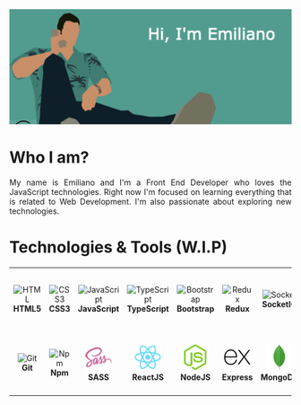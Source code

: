 <img src="./banner.jpg" />

# Who I am?

<div align="justify">
    My name is Emiliano and I'm a Front End Developer who
    loves the JavaScript technologies. Right now I'm focused on learning
    everything that is related to Web Development. I'm also passionate about exploring new technologies.
</div>

# Technologies & Tools (W.I.P)

<table>
  <tr>
    <td align="center" height="108" width="108">
      <img
        src="https://cdn.jsdelivr.net/gh/devicons/devicon/icons/html5/html5-plain.svg"
        width="48"
        height="48"
        alt="HTML"
      />
      <br /><strong>HTML5</strong>
    </td>
    <td align="center" height="108" width="108">
      <img
        src="https://cdn.jsdelivr.net/gh/devicons/devicon/icons/css3/css3-plain.svg"
        width="48"
        height="48"
        alt="CSS3"
      />
      <br /><strong>CSS3</strong>
    </td>
    <td align="center" height="108" width="108">
      <img
        src="https://cdn.jsdelivr.net/gh/devicons/devicon/icons/javascript/javascript-plain.svg"
        width="48"
        height="48"
        alt="JavaScript"
      />
      <br /><strong>JavaScript</strong>
     </td>
     <td align="center" height="108" width="108">
      <img
        src="https://cdn.jsdelivr.net/gh/devicons/devicon/icons/typescript/typescript-plain.svg"
        width="48"
        height="48"
        alt="TypeScript"
      />
      <br /><strong>TypeScript</strong>
    </td>
    <td align="center" height="108" width="108">
      <img
        src="https://cdn.jsdelivr.net/gh/devicons/devicon/icons/bootstrap/bootstrap-plain.svg"
        width="48"
        height="48"
        alt="Bootstrap"
      />
      <br /><strong>Bootstrap</strong>
    </td>
        <td align="center" height="108" width="108">
      <img
        src="https://cdn.jsdelivr.net/gh/devicons/devicon/icons/redux/redux-original.svg"
        width="48"
        height="48"
        alt="Redux"
      />
      <br /><strong>Redux</strong>
    </td>
        </td>
        <td align="center" height="108" width="108">
      <img
        src="https://cdn.jsdelivr.net/gh/devicons/devicon/icons/socketio/socketio-original.svg"
        width="48"
        height="48"
        alt="Socket"
      />
      <br /><strong>SocketIO</strong>
    </td>
        </td>
        </td>
        <td align="center" height="108" width="108">
      <img
        src="https://cdn.jsdelivr.net/gh/devicons/devicon/icons/firebase/firebase-plain.svg"
        width="48"
        height="48"
        alt="Firebase"
      />
      <br /><strong>Firebase</strong>
    </td>
  </tr>
  <tr>
    <td align="center" height="108" width="108">
      <img
        src="https://cdn.jsdelivr.net/gh/devicons/devicon/icons/git/git-original.svg"
        width="48"
        height="48"
        alt="Git"
      />
      <br /><strong>Git</strong>
    </td>
    <td align="center" height="108" width="108">
      <img
        src="https://cdn.jsdelivr.net/gh/devicons/devicon/icons/npm/npm-original-wordmark.svg"
        width="48"
        height="48"
        alt="Npm"
      />
      <br /><strong>Npm</strong>
    </td>
    <td align="center" height="108" width="108">
      <img
        src="https://github.com/devicons/devicon/blob/v2.14.0/icons/sass/sass-original.svg"
        width="48"
        height="48"
        alt="SASS"
      />
      <br /><strong>SASS</strong>
    </td>
     <td align="center" height="108" width="108">
      <img
        src="https://github.com/devicons/devicon/blob/v2.14.0/icons/react/react-original.svg"
        width="48"
        height="48"
        alt="REACT"
      />
      <br /><strong>ReactJS</strong>
    </td>
         <td align="center" height="108" width="108">
      <img
        src="https://github.com/devicons/devicon/blob/v2.14.0/icons/nodejs/nodejs-original.svg"
        width="48"
        height="48"
        alt="NODE"
      />
      <br /><strong>NodeJS</strong>
    </td>
        </td>
         <td align="center" height="108" width="108">
      <img
        src="https://github.com/devicons/devicon/blob/v2.14.0/icons/express/express-original.svg"
        width="48"
        height="48"
        alt="EXPRESS"
      />
      <br /><strong>Express</strong>
    </td>
        </td>
         <td align="center" height="108" width="108">
      <img
        src="https://github.com/devicons/devicon/blob/v2.14.0/icons/mongodb/mongodb-original.svg"
        width="48"
        height="48"
        alt="MONGO"
      />
      <br /><strong>MongoDB</strong>
    </td>
        </td>
         <td align="center" height="108" width="108">
      <img
        src="https://github.com/devicons/devicon/blob/v2.14.0/icons/jest/jest-plain.svg"
        width="48"
        height="48"
        alt="JEST"
      />
      <br /><strong>Jest</strong>
    </td>
        </td>
        </td>
         <td align="center" height="108" width="108">
      <img
        src="https://github.com/devicons/devicon/blob/v2.14.0/icons/tailwindcss/tailwindcss-plain.svg"
        width="48"
        height="48"
        alt="Tailwind"
      />
      <br /><strong>Tailwindcss</strong>
    </td>
  </tr>
</table>
